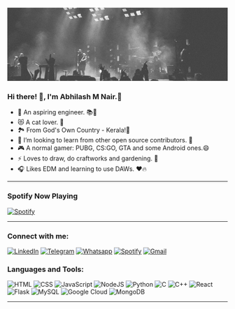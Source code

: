 ![Logo](https://github.com/abhilashmnair/abhilashmnair/blob/main/logo.gif)

### Hi there! 👋, I'm Abhilash M Nair.💖

- 👨 An aspiring engineer. 📚🔩
- 😻 A cat lover. 🐾
- 🏞️ From God's Own Country - Kerala!🌴
- 👯 I’m looking to learn from other open source contributors. 👥
- 🎮 A normal gamer: PUBG, CS:GO, GTA and some Android ones.😄
- ⚡ Loves to draw, do craftworks and gardening. 🌱
- 🎧 Likes EDM and learning to use DAWs. ❤️🔥

---

### Spotify Now Playing

[![Spotify](https://spotify-now-playing-4aje9hpbn.vercel.app/api/spotify-playing)](https://open.spotify.com/user/31nlsdxvptta5sp2l7gfngqbwmla)

---

### Connect with me:

[![LinkedIn](https://img.shields.io/badge/LinkedIn-0077B5?style=for-the-badge&logo=linkedin&logoColor=white)](https://www.linkedin.com/in/abhilashmnair/)
[![Telegram](https://img.shields.io/badge/Telegram-2CA5E0?style=for-the-badge&logo=telegram&logoColor=white)](https://t.me/abhilashmnair)
[![Whatsapp](https://img.shields.io/badge/WhatsApp-25D366?style=for-the-badge&logo=whatsapp&logoColor=white)](https://wa.me/918156923584)
[![Spotify](https://img.shields.io/badge/Spotify-1ED760?&style=for-the-badge&logo=spotify&logoColor=white)](https://open.spotify.com/user/31nlsdxvptta5sp2l7gfngqbwmla)
[![Gmail](https://img.shields.io/badge/Gmail-D14836?style=for-the-badge&logo=gmail&logoColor=white)](mailto:abhilashmnair20@gmail.com)

### Languages and Tools:

![HTML](https://img.shields.io/badge/HTML-239120?style=for-the-badge&logo=html5&logoColor=white)
![CSS](https://img.shields.io/badge/CSS-239120?&style=for-the-badge&logo=css3&logoColor=white)
![JavaScript](https://img.shields.io/badge/JavaScript-323330?style=for-the-badge&logo=javascript&logoColor=F7DF1E)
![NodeJS](https://img.shields.io/badge/Node.js-43853D?style=for-the-badge&logo=node.js&logoColor=white)
![Python](https://img.shields.io/badge/Python-14354C?style=for-the-badge&logo=python&logoColor=white)
![C](https://img.shields.io/badge/C-00599C?style=for-the-badge&logo=c&logoColor=white)
![C++](https://img.shields.io/badge/C%2B%2B-00599C?style=for-the-badge&logo=c%2B%2B&logoColor=white)
![React](https://img.shields.io/badge/React-20232A?style=for-the-badge&logo=react&logoColor=61DAFB)
![Flask](https://img.shields.io/badge/Flask-000000?style=for-the-badge&logo=flask&logoColor=white)
![MySQL](https://img.shields.io/badge/MySQL-00000F?style=for-the-badge&logo=mysql&logoColor=white)
![Google Cloud](https://img.shields.io/badge/Google_Cloud-4285F4?style=for-the-badge&logo=google-cloud&logoColor=white)
![MongoDB](https://img.shields.io/badge/MongoDB-4EA94B?style=for-the-badge&logo=mongodb&logoColor=white)

---











[twitter]: https://twitter.com/abhilashmnair20
[instagram]: https://instagram.com/abhilashmnair
[linkedin]: https://linkedin.com/in/codeSTACKr
